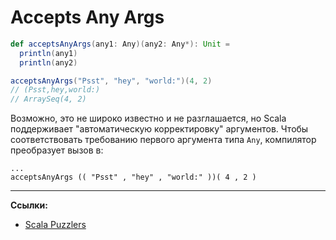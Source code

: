 # Accepts Any Args

```scala
def acceptsAnyArgs(any1: Any)(any2: Any*): Unit =
  println(any1)
  println(any2)

acceptsAnyArgs("Psst", "hey", "world:")(4, 2)
// (Psst,hey,world:)
// ArraySeq(4, 2)
```

Возможно, это не широко известно и не разглашается, но Scala поддерживает "автоматическую корректировку" аргументов. 
Чтобы соответствовать требованию первого аргумента типа `Any`, компилятор преобразует вызов в:

```text
... 
acceptsAnyArgs (( "Psst" , "hey" , "world:" ))( 4 , 2 )   
```


---

**Ссылки:**

- [Scala Puzzlers](https://scalapuzzlers.com/index.html#pzzlr-039)
